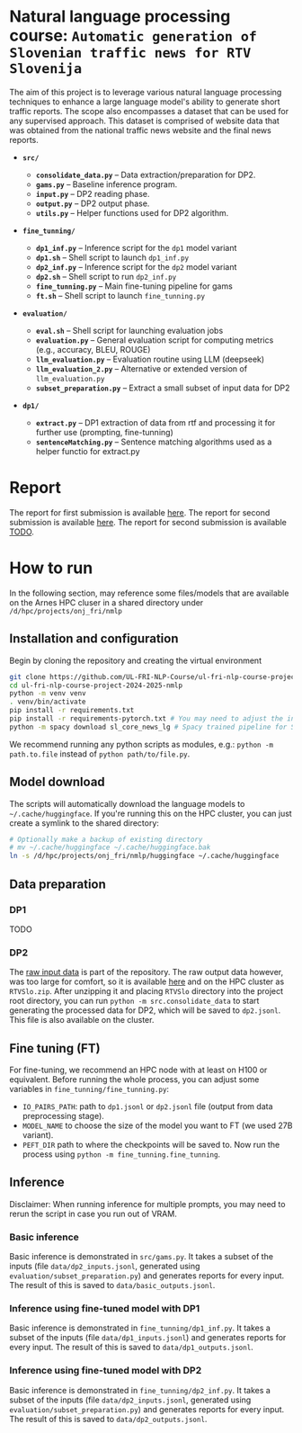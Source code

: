 # Natural language processing course: `Automatic generation of Slovenian traffic news for RTV Slovenija`

The aim of this project is to leverage various natural language processing techniques to enhance a large language model's ability to generate short traffic reports.
The scope also encompasses a dataset that can be used for any supervised approach.
This dataset is comprised of website data that was obtained from the national traffic news website and the final news reports. 

- **`src/`**  
  - **`consolidate_data.py`** – Data extraction/preparation for DP2.
  - **`gams.py`** – Baseline inference program.
  - **`input.py`** – DP2 reading phase.
  - **`output.py`** – DP2 output phase.
  - **`utils.py`** – Helper functions used for DP2 algorithm. 

- **`fine_tunning/`**
  - **`dp1_inf.py`** – Inference script for the `dp1` model variant
  - **`dp1.sh`** – Shell script to launch `dp1_inf.py`
  - **`dp2_inf.py`** – Inference script for the `dp2` model variant
  - **`dp2.sh`** – Shell script to run `dp2_inf.py`
  - **`fine_tunning.py`** – Main fine-tuning pipeline for gams
  - **`ft.sh`** – Shell script to launch `fine_tunning.py`
 
- **`evaluation/`**
  - **`eval.sh`** – Shell script for launching evaluation jobs
  - **`evaluation.py`** – General evaluation script for computing metrics (e.g., accuracy, BLEU, ROUGE)
  - **`llm_evaluation.py`** – Evaluation routine using LLM (deepseek)
  - **`llm_evaluation_2.py`** – Alternative or extended version of `llm_evaluation.py`
  - **`subset_preparation.py`** – Extract a small subset of input data for DP2

- **`dp1/`**
  - **`extract.py`** – DP1 extraction of data from rtf and processing it for further use (prompting, fine-tunning)
  - **`sentenceMatching.py`** – Sentence matching algorithms used as a helper functio for extract.py

# Report
The report for first submission is available [here](https://github.com/UL-FRI-NLP-Course/ul-fri-nlp-course-project-2024-2025-nmlp/blob/main/report/report1.pdf).
The report for second submission is available [here](https://github.com/UL-FRI-NLP-Course/ul-fri-nlp-course-project-2024-2025-nmlp/blob/main/report/report2.pdf).
The report for second submission is available [TODO](TODO).

# How to run
In the following section, may reference some files/models that are available on the Arnes HPC cluser in a shared directory under `/d/hpc/projects/onj_fri/nmlp`
## Installation and configuration
Begin by cloning the repository and creating the virtual environment
```bash
git clone https://github.com/UL-FRI-NLP-Course/ul-fri-nlp-course-project-2024-2025-nmlp.git
cd ul-fri-nlp-course-project-2024-2025-nmlp
python -m venv venv
. venv/bin/activate
pip install -r requirements.txt
pip install -r requirements-pytorch.txt # You may need to adjust the index-url for your CUDA version
python -m spacy download sl_core_news_lg # Spacy trained pipeline for Slovenian
```
We recommend running any python scripts as modules, e.g.: `python -m path.to.file` instead of `python path/to/file.py`.

## Model download
The scripts will automatically download the language models to `~/.cache/huggingface`.
If you're running this on the HPC cluster, you can just create a symlink to the shared directory:
```bash
# Optionally make a backup of existing directory
# mv ~/.cache/huggingface ~/.cache/huggingface.bak
ln -s /d/hpc/projects/onj_fri/nmlp/huggingface ~/.cache/huggingface
```

## Data preparation
### DP1
TODO
### DP2
The [raw input data](https://github.com/UL-FRI-NLP-Course/ul-fri-nlp-course-project-2024-2025-nmlp/blob/main/data/Podatki%20-%20PrometnoPorocilo_2022_2023_2024.xlsx) is part of the repository.
The raw output data however, was too large for comfort, so it is available [here](https://unilj-my.sharepoint.com/:u:/r/personal/slavkozitnik_fri1_uni-lj_si/Documents/Predmeti/ONJ/ONJ_2025_Spring/Projects/RTVSlo.zip?csf=1&web=1&e=zhNDxj) and on the HPC cluster as `RTVSlo.zip`.
After unzipping it and placing `RTVSlo` directory into the project root directory, you can run `python -m src.consolidate_data` to start generating the processed data for DP2, which will be saved to `dp2.jsonl`.
This file is also available on the cluster.

## Fine tuning (FT)
For fine-tuning, we recommend an HPC node with at least on H100 or equivalent.
Before running the whole process, you can adjust some variables in `fine_tunning/fine_tunning.py`:
- `IO_PAIRS_PATH`: path to `dp1.jsonl` or `dp2.jsonl` file (output from data preprocessing stage).
- `MODEL_NAME` to choose the size of the model you want to FT (we used 27B variant).
- `PEFT_DIR` path to where the checkpoints will be saved to.
Now run the process using `python -m fine_tunning.fine_tunning`.

## Inference
Disclaimer: When running inference for multiple prompts, you may need to rerun the script in case you run out of VRAM.
### Basic inference
Basic inference is demonstrated in `src/gams.py`. It takes a subset of the inputs (file `data/dp2_inputs.jsonl`, generated using `evaluation/subset_preparation.py`) and generates reports for every input.
The result of this is saved to `data/basic_outputs.jsonl`.
### Inference using fine-tuned model with DP1
Basic inference is demonstrated in `fine_tunning/dp1_inf.py`. It takes a subset of the inputs (file `data/dp1_inputs.jsonl`) and generates reports for every input.
The result of this is saved to `data/dp1_outputs.jsonl`.
### Inference using fine-tuned model with DP2
Basic inference is demonstrated in `fine_tunning/dp2_inf.py`. It takes a subset of the inputs (file `data/dp2_inputs.jsonl`, generated using `evaluation/subset_preparation.py`) and generates reports for every input.
The result of this is saved to `data/dp2_outputs.jsonl`.
